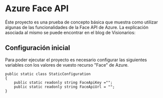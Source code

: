 # Azure Face API
Éste proyecto es una prueba de concepto básica que muestra como utilizar algunas de las funcionalidades de la Face API de Azure. La explicación asociada al mismo se puede encontrar en el blog de Visionarios: 

## Configuración inicial
Para poder ejecutar el proyecto es necesario configurar las siguientes variables con los valores de vuesto recurso "Face" de Azure.

```
public static class StaticConfiguration
{
    public static readonly string FaceApiKey ="";
    public static readonly string FaceApiUrl = "";
}
```